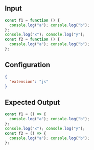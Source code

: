 
## Input
```javascript input
const f1 = function () {
  console.log("a"); console.log("b");
};
console.log("x"); console.log("y");
const f2 = function () {
  console.log("a"); console.log("b");
};
```

## Configuration
```json configuration
{
  "extension": "js"
}
```

## Expected Output
```javascript expected output
const f1 = () => {
  console.log("a"); console.log("b");
};
console.log("x"); console.log("y");
const f2 = () => {
  console.log("a"); console.log("b");
};
```

